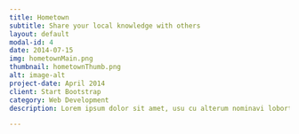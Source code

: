 ```yaml
---
title: Hometown
subtitle: Share your local knowledge with others
layout: default
modal-id: 4
date: 2014-07-15
img: hometownMain.png
thumbnail: hometownThumb.png
alt: image-alt
project-date: April 2014
client: Start Bootstrap
category: Web Development
description: Lorem ipsum dolor sit amet, usu cu alterum nominavi lobortis. At duo novum diceret. Tantas apeirian vix et, usu sanctus postulant inciderint ut, populo diceret necessitatibus in vim. Cu eum dicam feugiat noluisse.

---
```

